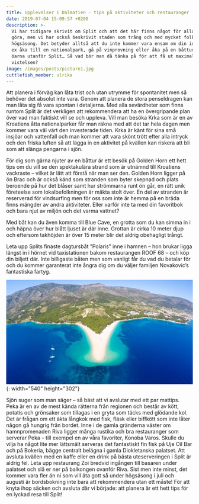 ```yaml
---
title: Upplevelser i Dalmatien - tips på aktiviteter och restauranger
date: 2019-07-04 15:09:57 +0200
description: >-
  Vi har tidigare skrivit om Split och att det här finns något för alla att
  göra, men vi har också beskrivit staden som trång och med mycket folk i
  högsäsong. Det betyder alltså att du inte kommer vara ensam om din idé att t
  ex åka till en nationalpark, gå på vinprovning eller åka på en båttur till
  öarna utanför Split… Så vad bör man då tänka på för att få ut maximalt under
  vistelsen?
image: /images/posts/picture1.jpg
cuttlefish_member: ulrika
---
```


Att planera i förv&auml;g kan l&aring;ta trist och utan utrymme för spontanitet men s&aring; behöver det absolut inte vara. Genom att planera de stora penseldragen kan man l&aring;ta sig f&aring; vara spontan i detaljerna. Med alla sev&auml;rdheter som finns runtom Split &auml;r det verkligen att rekommendera att ha en övergripande plan över vad man faktiskt vill se och uppleva. Vill man besöka Krka som &auml;r en av Kroatiens &aring;tta nationalparker f&aring;r man r&auml;kna med att det tar hela dagen men kommer vara v&auml;l v&auml;rt den investerade tiden. Krka &auml;r k&auml;nt för sina sm&aring; insjöar och vattenfall och man kommer att vara skönt trött efter alla intryck och den friska luften s&aring; att l&auml;gga in en aktivitet p&aring; kv&auml;llen kan riskera att bli som att sl&auml;nga pengarna i sjön.

För dig som g&auml;rna njuter av en b&aring;ttur &auml;r ett besök p&aring; Golden Horn ett hett tips om du vill se den spektakul&auml;ra strand som &auml;r utn&auml;mnd till Kroatiens vackraste – vilket &auml;r l&auml;tt att först&aring; n&auml;r man ser den. Golden Horn ligger p&aring; ön Brac och &auml;r ocks&aring; k&auml;nd som stranden som byter skepnad och plats beroende p&aring; hur det bl&aring;ser samt hur strömmarna runt ön g&aring;r, en r&auml;tt unik företeelse som lokalbefolkningen &auml;r m&auml;kta stolt över. En del av stranden &auml;r reserverad för vindsurfing men för oss som inte &auml;r hemma p&aring; en br&auml;da finns m&auml;ngder av andra aktiviteter. Eller varför inte ta med din favoritbok och bara njut av miljön och det varma vattnet?

Med b&aring;t kan du &auml;ven komma till Blue Cave, en grotta som du kan simma in i och h&auml;pna över hur bl&aring;tt ljuset &auml;r d&auml;r inne. Grottan &auml;r cirka 10 meter djup och eftersom takhöjden &auml;r över 15 meter blir det aldrig obehagligt tr&aring;ngt.

Leta upp Splits finaste dagtursb&aring;t ”Polaris” inne i hamnen – hon brukar ligga l&auml;ngst in i hörnet vid taxistationen bakom restaurangen ROOF 68 – och köp din biljett d&auml;r. Inte billigaste b&aring;ten men som vanligt f&aring;r du vad du betalar för och du kommer garanterat inte &aring;ngra dig om du v&auml;ljer familjen Novakovic’s fantastiska fartyg.

![](/images/posts/picture2.jpg){: width="540" height="302"}

Sjön suger som man s&auml;ger – s&aring; b&auml;st att vi avslutar med ett par mattips. Peka &auml;r en av de mest k&auml;nda r&auml;tterna fr&aring;n regionen och best&aring;r av kött, potatis och grönsaker som tillagas i en gryta som t&auml;cks med glödande kol. Det &auml;r fr&aring;gan om ett &auml;kta l&aring;ngkok med fisk, fl&auml;sk eller biffkött som inte l&aring;ter n&aring;gon g&aring; hungrig fr&aring;n bordet. Inne i de gamla gr&auml;nderna v&auml;ster om hamnpromenaden Riva ligger m&aring;nga rustika och bra restauranger som serverar Peka – till exempel en av v&aring;ra favoriter, Konoba Varos. Skulle du vilja ha n&aring;got lite mer l&auml;ttsm&auml;lt serveras det fantastiskt fin fisk p&aring; Uje Oil Bar och p&aring; Bokeria, b&auml;gge centralt bel&auml;gna i gamla Diokletanska palatset. Att avsluta kv&auml;llen med en kaffe eller en drink p&aring; b&auml;sta uteserveringen i Split &auml;r aldrig fel. Leta upp restaurang Zoi bredvid ing&aring;ngen till basaren under palatset och sl&aring; er ner p&aring; balkongen ovanför Riva. Sist men inte minst, det kommer vara fler &auml;n ni som vill &auml;ta gott s&aring; under högs&auml;song i juli och augusti &auml;r bordsbokning inte bara att rekommendera utan ett m&aring;ste\! För att knyta ihop s&auml;cken och avsluta d&auml;r vi började: att planera &auml;r ett hett tips för en lyckad resa till Split\!